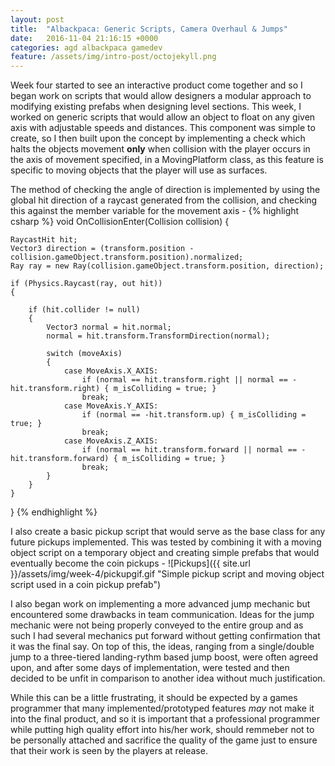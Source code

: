 ```yaml
---
layout: post
title:  "Albackpaca: Generic Scripts, Camera Overhaul & Jumps"
date:   2016-11-04 21:16:15 +0000
categories: agd albackpaca gamedev
feature: /assets/img/intro-post/octojekyll.png
---
```


Week four started to see an interactive product come together and so I began work on scripts that would allow designers a modular approach to modifying existing prefabs when designing level sections. This week, I worked on generic scripts that would allow an object to float on any given axis with adjustable speeds and distances. This component was simple to create, so I then built upon the concept by implementing a check which halts the objects movement **only** when collision with the player occurs in the axis of movement specified, in a MovingPlatform class, as this feature is specific to moving objects that the player will use as surfaces.

The method of checking the angle of direction is implemented by using the global hit direction of a raycast generated from the collision, and checking this against the member variable for the movement axis -
{% highlight csharp %}
void OnCollisionEnter(Collision collision)
{

	RaycastHit hit;
	Vector3 direction = (transform.position - collision.gameObject.transform.position).normalized;
	Ray ray = new Ray(collision.gameObject.transform.position, direction);

	if (Physics.Raycast(ray, out hit))
	{

		if (hit.collider != null)
		{
			Vector3 normal = hit.normal;
			normal = hit.transform.TransformDirection(normal);

			switch (moveAxis)
			{
				case MoveAxis.X_AXIS:
					if (normal == hit.transform.right || normal == -hit.transform.right) { m_isColliding = true; }
					break;
				case MoveAxis.Y_AXIS:
					if (normal == -hit.transform.up) { m_isColliding = true; }
					break;
				case MoveAxis.Z_AXIS:
					if (normal == hit.transform.forward || normal == -hit.transform.forward) { m_isColliding = true; }
					break;
			}
		}
	}

	
}
{% endhighlight %}

I also create a basic pickup script that would serve as the base class for any future pickups implemented. This was tested by combining it with a moving object script on a temporary object and creating simple prefabs that would eventually become the coin pickups -
![Pickups]({{ site.url }}/assets/img/week-4/pickupgif.gif "Simple pickup script and moving object script used in a coin pickup prefab")

I also began work on implementing a more advanced jump mechanic but encountered some drawbacks in team communication. Ideas for the jump mechanic were not being properly conveyed to the entire group and as such I had several mechanics put forward without getting confirmation that it was the final say. On top of this, the ideas, ranging from a single/double jump to a three-tiered landing-rythm based jump boost, were often agreed upon, and after some days of implementation, were tested and then decided to be unfit in comparison to another idea without much justification.

While this can be a little frustrating, it should be expected by a games programmer that many implemented/prototyped features *may* not make it into the final product, and so it is important that a professional programmer while putting high quality effort into his/her work, should remmeber not to be personally attached and sacrifice the quality of the game just to ensure that their work is seen by the players at release.






